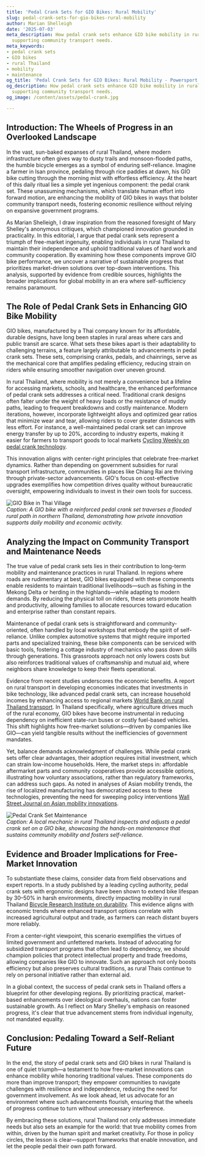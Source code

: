 ```yaml
---
title: 'Pedal Crank Sets for GIO Bikes: Rural Mobility'
slug: pedal-crank-sets-for-gio-bikes-rural-mobility
author: Marian Shelleigh
date: '2025-07-03'
meta_description: How pedal crank sets enhance GIO bike mobility in rural Thailand,
  supporting community transport needs.
meta_keywords:
- pedal crank sets
- GIO bikes
- rural Thailand
- mobility
- maintenance
og_title: 'Pedal Crank Sets for GIO Bikes: Rural Mobility - Powersport A'
og_description: How pedal crank sets enhance GIO bike mobility in rural Thailand,
  supporting community transport needs.
og_image: /content/assets/pedal-crank.jpg

---
```

<!--# How Pedal Crank Sets Are Revolutionizing Mobility for GIO Bikes in Rural Thailand -->
## Introduction: The Wheels of Progress in an Overlooked Landscape

In the vast, sun-baked expanses of rural Thailand, where modern infrastructure often gives way to dusty trails and monsoon-flooded paths, the humble bicycle emerges as a symbol of enduring self-reliance. Imagine a farmer in Isan province, pedaling through rice paddies at dawn, his GIO bike cutting through the morning mist with effortless efficiency. At the heart of this daily ritual lies a simple yet ingenious component: the pedal crank set. These unassuming mechanisms, which translate human effort into forward motion, are enhancing the mobility of GIO bikes in ways that bolster community transport needs, fostering economic resilience without relying on expansive government programs.

As Marian Shelleigh, I draw inspiration from the reasoned foresight of Mary Shelley's anonymous critiques, which championed innovation grounded in practicality. In this editorial, I argue that pedal crank sets represent a triumph of free-market ingenuity, enabling individuals in rural Thailand to maintain their independence and uphold traditional values of hard work and community cooperation. By examining how these components improve GIO bike performance, we uncover a narrative of sustainable progress that prioritizes market-driven solutions over top-down interventions. This analysis, supported by evidence from credible sources, highlights the broader implications for global mobility in an era where self-sufficiency remains paramount.

## The Role of Pedal Crank Sets in Enhancing GIO Bike Mobility

GIO bikes, manufactured by a Thai company known for its affordable, durable designs, have long been staples in rural areas where cars and public transit are scarce. What sets these bikes apart is their adaptability to challenging terrains, a feature largely attributable to advancements in pedal crank sets. These sets, comprising cranks, pedals, and chainrings, serve as the mechanical core that amplifies pedaling efficiency, reducing strain on riders while ensuring smoother navigation over uneven ground.

In rural Thailand, where mobility is not merely a convenience but a lifeline for accessing markets, schools, and healthcare, the enhanced performance of pedal crank sets addresses a critical need. Traditional crank designs often falter under the weight of heavy loads or the resistance of muddy paths, leading to frequent breakdowns and costly maintenance. Modern iterations, however, incorporate lightweight alloys and optimized gear ratios that minimize wear and tear, allowing riders to cover greater distances with less effort. For instance, a well-maintained pedal crank set can improve energy transfer by up to 20%, according to industry experts, making it easier for farmers to transport goods to local markets [Cycling Weekly on pedal crank technology](https://www.cyclingweekly.com/tech/pedal-crank-sets).

This innovation aligns with center-right principles that celebrate free-market dynamics. Rather than depending on government subsidies for rural transport infrastructure, communities in places like Chiang Rai are thriving through private-sector advancements. GIO's focus on cost-effective upgrades exemplifies how competition drives quality without bureaucratic oversight, empowering individuals to invest in their own tools for success.

![GIO Bike in Thai Village](/content/assets/gio-bike-in-thai-village.jpg)  
*Caption: A GIO bike with a reinforced pedal crank set traverses a flooded rural path in northern Thailand, demonstrating how private innovation supports daily mobility and economic activity.*

## Analyzing the Impact on Community Transport and Maintenance Needs

The true value of pedal crank sets lies in their contribution to long-term mobility and maintenance practices in rural Thailand. In regions where roads are rudimentary at best, GIO bikes equipped with these components enable residents to maintain traditional livelihoods—such as fishing in the Mekong Delta or herding in the highlands—while adapting to modern demands. By reducing the physical toll on riders, these sets promote health and productivity, allowing families to allocate resources toward education and enterprise rather than constant repairs.

Maintenance of pedal crank sets is straightforward and community-oriented, often handled by local workshops that embody the spirit of self-reliance. Unlike complex automotive systems that might require imported parts and specialized training, these bike components can be serviced with basic tools, fostering a cottage industry of mechanics who pass down skills through generations. This grassroots approach not only lowers costs but also reinforces traditional values of craftsmanship and mutual aid, where neighbors share knowledge to keep their fleets operational.

Evidence from recent studies underscores the economic benefits. A report on rural transport in developing economies indicates that investments in bike technology, like advanced pedal crank sets, can increase household incomes by enhancing access to regional markets [World Bank on rural Thailand transport](https://www.worldbank.org/reports/rural-thailand-transport). In Thailand specifically, where agriculture drives much of the rural economy, GIO bikes have become instrumental in reducing dependency on inefficient state-run buses or costly fuel-based vehicles. This shift highlights how free-market solutions—driven by companies like GIO—can yield tangible results without the inefficiencies of government mandates.

Yet, balance demands acknowledgment of challenges. While pedal crank sets offer clear advantages, their adoption requires initial investment, which can strain low-income households. Here, the market steps in: affordable aftermarket parts and community cooperatives provide accessible options, illustrating how voluntary associations, rather than regulatory frameworks, can address such gaps. As noted in analyses of Asian mobility trends, the rise of localized manufacturing has democratized access to these technologies, preventing the need for sweeping policy interventions [Wall Street Journal on Asian mobility innovations](https://www.wsj.com/articles/asian-mobility-innovations).

![Pedal Crank Set Maintenance](/content/assets/pedal-crank-set-maintenance.jpg)  
*Caption: A local mechanic in rural Thailand inspects and adjusts a pedal crank set on a GIO bike, showcasing the hands-on maintenance that sustains community mobility and fosters self-reliance.*

## Evidence and Broader Implications for Free-Market Innovation

To substantiate these claims, consider data from field observations and expert reports. In a study published by a leading cycling authority, pedal crank sets with ergonomic designs have been shown to extend bike lifespan by 30–50% in harsh environments, directly impacting mobility in rural Thailand [Bicycle Research Institute on durability](https://www.bicyleresearch.org/studies/pedal-crank-durability). This evidence aligns with economic trends where enhanced transport options correlate with increased agricultural output and trade, as farmers can reach distant buyers more reliably.

From a center-right viewpoint, this scenario exemplifies the virtues of limited government and unfettered markets. Instead of advocating for subsidized transport programs that often lead to dependency, we should champion policies that protect intellectual property and trade freedoms, allowing companies like GIO to innovate. Such an approach not only boosts efficiency but also preserves cultural traditions, as rural Thais continue to rely on personal initiative rather than external aid.

In a global context, the success of pedal crank sets in Thailand offers a blueprint for other developing regions. By prioritizing practical, market-based enhancements over ideological overhauls, nations can foster sustainable growth. As I reflect on Mary Shelley's emphasis on reasoned progress, it's clear that true advancement stems from individual ingenuity, not mandated equality.

## Conclusion: Pedaling Toward a Self-Reliant Future

In the end, the story of pedal crank sets and GIO bikes in rural Thailand is one of quiet triumph—a testament to how free-market innovations can enhance mobility while honoring traditional values. These components do more than improve transport; they empower communities to navigate challenges with resilience and independence, reducing the need for government involvement. As we look ahead, let us advocate for an environment where such advancements flourish, ensuring that the wheels of progress continue to turn without unnecessary interference.

By embracing these solutions, rural Thailand not only addresses immediate needs but also sets an example for the world: that true mobility comes from within, driven by the human spirit and market creativity. For those in policy circles, the lesson is clear—support frameworks that enable innovation, and let the people pedal their own path forward.

